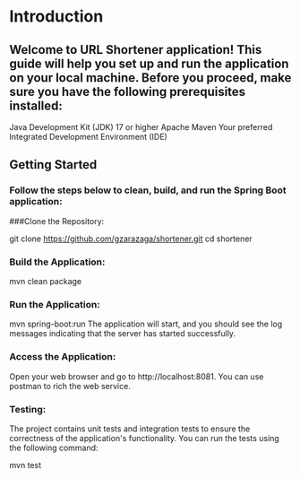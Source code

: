 # Introduction
## Welcome to URL Shortener application! This guide will help you set up and run the application on your local machine. Before you proceed, make sure you have the following prerequisites installed:

Java Development Kit (JDK) 17 or higher
Apache Maven
Your preferred Integrated Development Environment (IDE)
## Getting Started
### Follow the steps below to clean, build, and run the Spring Boot application:

###Clone the Repository:

git clone https://github.com/gzarazaga/shortener.git
cd shortener
### Build the Application:

mvn clean package

### Run the Application:

mvn spring-boot:run
The application will start, and you should see the log messages indicating that the server has started successfully.

### Access the Application:

Open your web browser and go to http://localhost:8081. You can use postman to rich the web service.


### Testing: 
The project contains unit tests and integration tests to ensure the correctness of the application's functionality. You can run the tests using the following command:

mvn test
